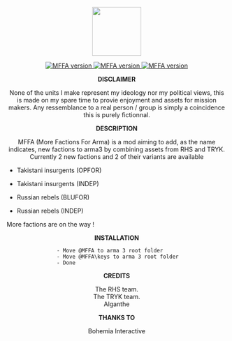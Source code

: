<p align="center">
    <img src="https://github.com/alganthe/MFFA/blob/master/assets/MFFA_logo.png"
         height="112">
</p>         
<p align="center">
    <a href="https://github.com/alganthe/MFFA/releases">
        <img src="https://img.shields.io/badge/version-0.4-orange.svg"
             alt="MFFA version">
    </a>
    <a href="https://github.com/alganthe/MFFA/releases/download/0.4/MFFA.zip">
        <img src="https://img.shields.io/badge/Download-click%20me-green.svg"
             alt="MFFA version">
    </a>
    <a href="http://www.bistudio.com/community/licenses/arma-public-license-share-alike">
        <img src="https://img.shields.io/badge/license-APL--SA-lightgrey.svg"
             alt="MFFA version">
    </a>
</p>

<p align="center">
<b>DISCLAIMER</b>
 </p>
 <p align="center">
None of the units I make represent my ideology nor my political views, this is made on my spare time to provie enjoyment and assets for mission makers.
Any ressemblance to a real person / group is simply a coincidence this is purely fictionnal.
</p>
<p align="center">
<b>DESCRIPTION</b>
</p>
 
<p align="center">
MFFA (More Factions For Arma) is a mod aiming to add, as the name indicates, new factions to arma3 by combining assets from RHS and TRYK.</br>
Currently 2 new factions and 2 of their variants are available</br>

- Takistani insurgents (OPFOR)</br>
- Takistani insurgents (INDEP)</br>

- Russian rebels (BLUFOR)</br>
- Russian rebels (INDEP)</br>

More factions are on the way !
</p>
<p align="center">
<b>INSTALLATION</b>
</p>

					- Move @MFFA to arma 3 root folder
					- Move @MFFA\keys to arma 3 root folder
					- Done


<p align="center">
<b>CREDITS</b>
</p><p align="center">
The RHS team.</br>
The TRYK team.</br>
Alganthe</br></p>


<p align="center">
<b>THANKS TO</b>
</p><p align="center">
 Bohemia Interactive
</p>